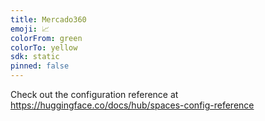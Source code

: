 ```yaml
---
title: Mercado360
emoji: 📈
colorFrom: green
colorTo: yellow
sdk: static
pinned: false
---
```


Check out the configuration reference at https://huggingface.co/docs/hub/spaces-config-reference
